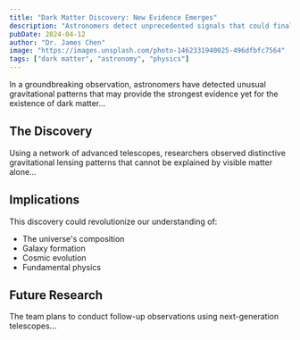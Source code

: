 ```yaml
---
title: "Dark Matter Discovery: New Evidence Emerges"
description: "Astronomers detect unprecedented signals that could finally unveil the mysteries of dark matter"
pubDate: 2024-04-12
author: "Dr. James Chen"
image: "https://images.unsplash.com/photo-1462331940025-496dfbfc7564"
tags: ["dark matter", "astronomy", "physics"]
---
```


In a groundbreaking observation, astronomers have detected unusual gravitational patterns that may provide the strongest evidence yet for the existence of dark matter...

## The Discovery

Using a network of advanced telescopes, researchers observed distinctive gravitational lensing patterns that cannot be explained by visible matter alone...

## Implications

This discovery could revolutionize our understanding of:
- The universe's composition
- Galaxy formation
- Cosmic evolution
- Fundamental physics

## Future Research

The team plans to conduct follow-up observations using next-generation telescopes...